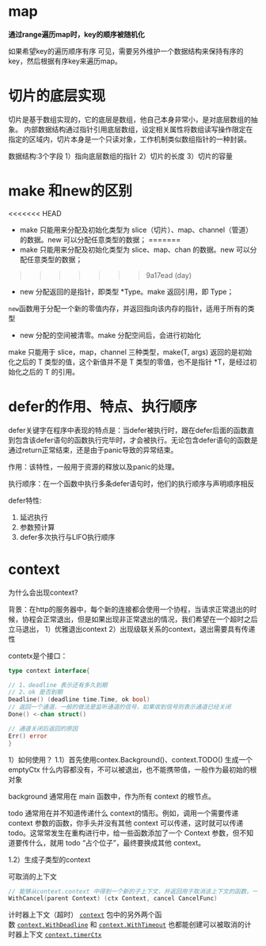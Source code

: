 
# map

**通过range遍历map时，key的顺序被随机化**

如果希望key的遍历顺序有序
可见，需要另外维护一个数据结构来保持有序的key，然后根据有序key来遍历map。


# 切片的底层实现

切片是基于数组实现的，它的底层是数组，他自己本身非常小，是对底层数组的抽象。
内部数据结构通过指针引用底层数组，设定相关属性将数组读写操作限定在指定的区域内，切片本身是一个只读对象，工作机制类似数组指针的一种封装。

数据结构:3个字段
1）指向底层数组的指针
2）切片的长度
3）切片的容量


# make 和new的区别

<<<<<<< HEAD
-   make 只能用来分配及初始化类型为 slice（切片）、map、channel（管道） 的数据。new 可以分配任意类型的数据；
=======
-   make 只能用来分配及初始化类型为 slice、map、chan 的数据。new 可以分配任意类型的数据；

>>>>>>> 9a17ead (day)
-   new 分配返回的是指针，即类型 *Type。make 返回引用，即 Type；

`new`函数用于分配一个新的零值内存，并返回指向该内存的指针，适用于所有的类型

-   new 分配的空间被清零。make 分配空间后，会进行初始化

make 只能用于 slice，map，channel 三种类型，make(T, args) 返回的是初始化之后的 T 类型的值，这个新值并不是 T 类型的零值，也不是指针 *T，是经过初始化之后的 T 的引用。



# defer的作用、特点、执行顺序

defer关键字在程序中表现的特点是：当defer被执行时，跟在defer后面的函数直到包含该defer语句的函数执行完毕时，才会被执行。无论包含defer语句的函数是通过return正常结束，还是由于panic导致的异常结束。

作用：该特性，一般用于资源的释放以及panic的处理。

执行顺序：在一个函数中执行多条defer语句时，他们的执行顺序与声明顺序相反

defer特性:
1) 延迟执行
2) 参数预计算
3) defer多次执行与LIFO执行顺序

# context

为什么会出现context?

背景：在http的服务器中，每个新的连接都会使用一个协程，当请求正常退出的时候，协程会正常退出，但是如果出现非正常退出的情况，我们希望在一个超时之后立马退出，
1）优雅退出context
2）出现级联关系的context，退出需要具有传递性

contetx是个接口：

```go
type context interface{

// 1、deadline 表示还有多久到期 
// 2、ok 是否到期
Deadline() (deadline time.Time, ok bool)
// 返回一个通道，一般的做法是监听通道的信号，如果收到信号则表示通道已经关闭
Done() <-chan struct()

// 通道关闭后返回的原因
Err() error
}
```

1）如何使用？
1.1）首先使用contex.Background()、context.TODO() 生成一个emptyCtx 什么内容都没有，不可以被退出，也不能携带值，一般作为最初始的根对象

background 通常用在 main 函数中，作为所有 context 的根节点。

todo 通常用在并不知道传递什么 context的情形。例如，调用一个需要传递 context 参数的函数，你手头并没有其他 context 可以传递，这时就可以传递 todo。这常常发生在重构进行中，给一些函数添加了一个 Context 参数，但不知道要传什么，就用 todo “占个位子”，最终要换成其他 context。

1.2）生成子类型的context

可取消的上下文

```go
// 能够从context.context 中得到一个新的子上下文，并返回用于取消该上下文的函数，一旦我们执行这个取消的函数，当前上下文以及它的子上下文都会被取消，
WithCancel(parent Context) (ctx Context, cancel CancelFunc)

```

计时器上下文（超时）
[`context`](https://github.com/golang/go/tree/master/src/context) 包中的另外两个函数 [`context.WithDeadline`](https://draveness.me/golang/tree/context.WithDeadline) 和 [`context.WithTimeout`](https://draveness.me/golang/tree/context.WithTimeout) 也都能创建可以被取消的计时器上下文 [`context.timerCtx`](https://draveness.me/golang/tree/context.timerCtx)